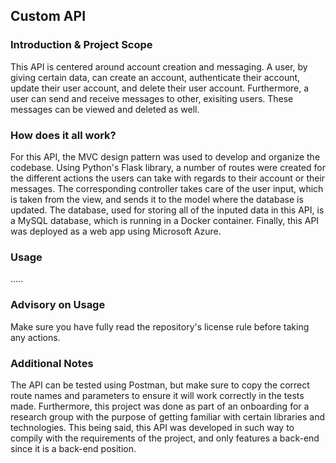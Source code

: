 ## Custom API

### Introduction & Project Scope
This API is centered around account creation and messaging. A user, by giving certain data, can create an account, authenticate their account, update their user account, and delete their user account. Furthermore, a user can send and receive messages to other, exisiting users. These messages can be viewed and deleted as well.  

### How does it all work?
For this API, the MVC design pattern was used to develop and organize the codebase. Using Python's Flask library, a number of routes were created for the different actions the users can take with regards to their account or their messages. The corresponding controller takes care of the user input, which is taken from the view, and sends it to the model where the database is updated. The database, used for storing all of the inputed data in this API, is a MySQL database, which is running in a Docker container. Finally, this API was deployed as a web app using Microsoft Azure. 

### Usage
.....

### Advisory on Usage
Make sure you have fully read the repository's license rule before taking any actions.

### Additional Notes
The API can be tested using Postman, but make sure to copy the correct route names and parameters to ensure it will work correctly in the tests made. Furthermore, this project was done as part of an onboarding for a research group with the purpose of getting familiar with certain libraries and technologies. This being said, this API was developed in such way to compily with the requirements of the project, and only features a back-end since it is a back-end position.

